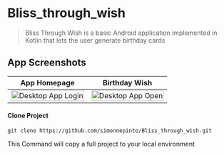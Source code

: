 # Bliss_through_wish


> Bliss Through Wish is a basic Android application implemented in Kotlin that lets the user generate birthday cards 


## App Screenshots

App Homepage         |  Birthday Wish
:-------------------------:|:-------------------------:
<img src="https://user-images.githubusercontent.com/53074235/111422747-2e8d3080-8715-11eb-92a3-7ae45f51fb07.png" title="Desktop App  Login " width="100%" height="50%"> |<img src="https://user-images.githubusercontent.com/53074235/111422805-48c70e80-8715-11eb-955d-27ebd5a7116f.png" title="Desktop App Open" width="100%" height="50%">

#### Clone Project

```shell
git clone https://github.com/simonnepinto/Bliss_through_wish.git
```


This Command  will copy a full  project  to your local  environment
